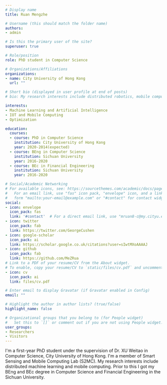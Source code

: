 ```yaml
---
# Display name
title: Ruan Mengzhe

# Username (this should match the folder name)
authors:
- admin

# Is this the primary user of the site?
superuser: true

# Role/position
role: PhD student in Computer Science

# Organizations/Affiliations
organizations:
- name: City University of Hong Kong
  url: ""

# Short bio (displayed in user profile at end of posts)
# bio: My research interests include distributed robotics, mobile computing and programmable matter.

interests:
- Machine Learning and Artificial Intelligence
- IOT and Mobile Computing
- Optimization 

education:
  courses:
  - course: PhD in Computer Science
    institution: City University of Hong Kong
    year: 2020-2014(expected)
  - course: BEng in Computer Science
    institution: Sichuan University
    year: 2016-2020
  - course: BEc in Financial Engineering
    institution: Sichuan University
    year: 2016-2020

# Social/Academic Networking
# For available icons, see: https://sourcethemes.com/academic/docs/page-builder/#icons
#   For an email link, use "fas" icon pack, "envelope" icon, and a link in the
#   form "mailto:your-email@example.com" or "#contact" for contact widget.
social:
- icon: envelope
  icon_pack: fas
  link: '#contact'  # For a direct email link, use "mruan8-c@my.cityu.edu.hk".
- icon: twitter
  icon_pack: fab
  link: https://twitter.com/GeorgeCushen
- icon: google-scholar
  icon_pack: ai
  link: https://scholar.google.co.uk/citations?user=sIwtMXoAAAAJ
- icon: github
  icon_pack: fab
  link: https://github.com/MeZRua
# Link to a PDF of your resume/CV from the About widget.
# To enable, copy your resume/CV to `static/files/cv.pdf` and uncomment the lines below.
- icon: cv
  icon_pack: ai
  link: files/cv.pdf

# Enter email to display Gravatar (if Gravatar enabled in Config)
email: ""

# Highlight the author in author lists? (true/false)
highlight_name: false

# Organizational groups that you belong to (for People widget)
#   Set this to `[]` or comment out if you are not using People widget.
user_groups:
- Researchers
- Visitors
---
```

I'm a first-year PhD student under the supervision of Dr. XU Weitao in Computer Science, City University of Hong Kong. I'm a member of Smart Sensing and Mobile Computing Lab (S2MC). My research interests include distributed machine learning and mobile computing. Prior to this I got my BEng and BEc degree in Computer Science and Financial Engineering in the Sichuan University. 
